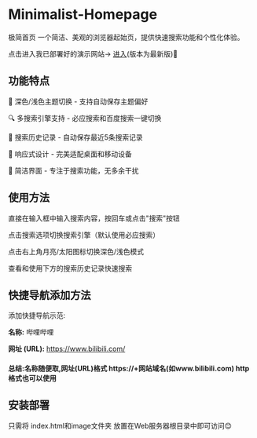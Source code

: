 # Minimalist-Homepage

极简首页
一个简洁、美观的浏览器起始页，提供快速搜索功能和个性化体验。

点击进入我已部署好的演示网站→ [进入](https://minimalisthomepage.netlify.app/ "极简首页")(版本为最新版)🫠

## 功能特点

🎨 深色/浅色主题切换 - 支持自动保存主题偏好

🔍 多搜索引擎支持 - 必应搜索和百度搜索一键切换

📝 搜索历史记录 - 自动保存最近5条搜索记录

📱 响应式设计 - 完美适配桌面和移动设备

🎯 简洁界面 - 专注于搜索功能，无多余干扰

## 使用方法
直接在输入框中输入搜索内容，按回车或点击"搜索"按钮

点击搜索选项切换搜索引擎（默认使用必应搜索）

点击右上角月亮/太阳图标切换深色/浅色模式

查看和使用下方的搜索历史记录快速搜索


## 快捷导航添加方法
添加快捷导航示范:

**名称:**
哔哩哔哩 

**网址 (URL):**
https://www.bilibili.com/
#### 总结:名称随便取,网址(URL)格式 https://+网站域名(如www.bilibili.com) http格式也可以使用

## 安装部署
只需将 index.html和image文件夹 放置在Web服务器根目录中即可访问😊

